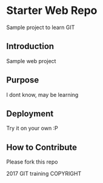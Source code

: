 # Starter Web Repo
Sample project to learn GIT

## Introduction
Sample web project

## Purpose
I dont know, may be learning 

## Deployment
Try it on your own :P

## How to Contribute
Please fork this repo

2017 GIT training COPYRIGHT